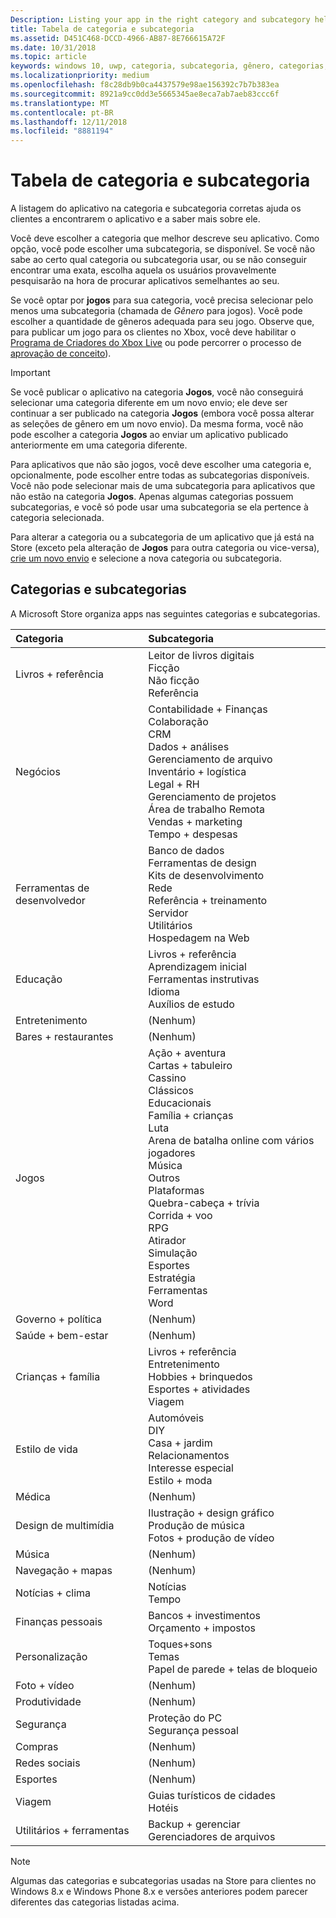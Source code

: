```yaml
---
Description: Listing your app in the right category and subcategory helps customers find your app and understand more about it.
title: Tabela de categoria e subcategoria
ms.assetid: D451C468-DCCD-4966-AB87-8E766615A72F
ms.date: 10/31/2018
ms.topic: article
keywords: windows 10, uwp, categoria, subcategoria, gênero, categorias, gêneros
ms.localizationpriority: medium
ms.openlocfilehash: f8c28db9b0ca4437579e98ae156392c7b7b383ea
ms.sourcegitcommit: 8921a9cc0dd3e5665345ae8eca7ab7aeb83ccc6f
ms.translationtype: MT
ms.contentlocale: pt-BR
ms.lasthandoff: 12/11/2018
ms.locfileid: "8881194"
---
```

# <a name="category-and-subcategory-table"></a>Tabela de categoria e subcategoria


A listagem do aplicativo na categoria e subcategoria corretas ajuda os clientes a encontrarem o aplicativo e a saber mais sobre ele.

Você deve escolher a categoria que melhor descreve seu aplicativo. Como opção, você pode escolher uma subcategoria, se disponível. Se você não sabe ao certo qual categoria ou subcategoria usar, ou se não conseguir encontrar uma exata, escolha aquela os usuários provavelmente pesquisarão na hora de procurar aplicativos semelhantes ao seu.

Se você optar por **jogos** para sua categoria, você precisa selecionar pelo menos uma subcategoria (chamada de *Gênero* para jogos). Você pode escolher a quantidade de gêneros adequada para seu jogo. Observe que, para publicar um jogo para os clientes no Xbox, você deve habilitar o [Programa de Criadores do Xbox Live](../xbox-live/get-started-with-creators/get-started-with-xbox-live-creators.md) ou pode percorrer o processo de [aprovação de conceito](../gaming/concept-approval.md)). 

> [!IMPORTANT] 
> Se você publicar o aplicativo na categoria **Jogos**, você não conseguirá selecionar uma categoria diferente em um novo envio; ele deve ser continuar a ser publicado na categoria **Jogos** (embora você possa alterar as seleções de gênero em um novo envio). Da mesma forma, você não pode escolher a categoria **Jogos** ao enviar um aplicativo publicado anteriormente em uma categoria diferente.

Para aplicativos que não são jogos, você deve escolher uma categoria e, opcionalmente, pode escolher entre todas as subcategorias disponíveis. Você não pode selecionar mais de uma subcategoria para aplicativos que não estão na categoria **Jogos**. Apenas algumas categorias possuem subcategorias, e você só pode usar uma subcategoria se ela pertence à categoria selecionada.

Para alterar a categoria ou a subcategoria de um aplicativo que já está na Store (exceto pela alteração de **Jogos** para outra categoria ou vice-versa), [crie um novo envio](app-submissions.md) e selecione a nova categoria ou subcategoria.

## <a name="categories-and-subcategories"></a>Categorias e subcategorias

A Microsoft Store organiza apps nas seguintes categorias e subcategorias.

<table>
    <thead>
    <tr class="header">
    <th align="left">Categoria</th>
    <th align="left">Subcategoria</th>
    </tr>
    </thead>
    <tbody>
<tr>
    <td>Livros + referência</td>
    <td>Leitor de livros digitais <br> Ficção <br> Não ficção <br> Referência</td>
  </tr>
  <tr>
    <td>Negócios</td>
    <td>Contabilidade + Finanças <br> Colaboração <br> CRM <br> Dados + análises <br> Gerenciamento de arquivo <br> Inventário + logística <br> Legal + RH <br> Gerenciamento de projetos <br> Área de trabalho Remota <br> Vendas + marketing <br> Tempo + despesas</td>
  </tr>
  <tr>
    <td>Ferramentas de desenvolvedor</td>
    <td>Banco de dados <br> Ferramentas de design <br> Kits de desenvolvimento <br> Rede <br> Referência + treinamento <br> Servidor <br> Utilitários <br> Hospedagem na Web</td>
  </tr>
  <tr>
    <td>Educação</td>
    <td>Livros + referência <br> Aprendizagem inicial <br> Ferramentas instrutivas <br> Idioma <br> Auxílios de estudo</td>
  </tr>
  <tr>
    <td>Entretenimento</td>
    <td>(Nenhum)</td>
  </tr>
  <tr>
    <td>Bares + restaurantes</td>
    <td>(Nenhum)</td>
  </tr>
  <tr>
    <td>Jogos</td>
    <td>Ação + aventura <br> Cartas + tabuleiro <br> Cassino <br> Clássicos <br> Educacionais <br> Família + crianças <br> Luta <br> Arena de batalha online com vários jogadores <br> Música <br> Outros <br> Plataformas <br> Quebra-cabeça + trívia <br> Corrida + voo <br> RPG <br> Atirador <br> Simulação <br> Esportes <br> Estratégia <br> Ferramentas <br> Word</td>
  </tr>
  <tr>
    <td>Governo + política</td>
    <td>(Nenhum)</td>
  </tr>
  <tr>
    <td>Saúde + bem-estar</td>
    <td>(Nenhum)</td>
  </tr>
  <tr>
    <td>Crianças + família</td>
    <td>Livros + referência <br> Entretenimento <br> Hobbies + brinquedos <br> Esportes + atividades <br> Viagem</td>
  </tr>
  <tr>
    <td>Estilo de vida</td>
    <td>Automóveis <br> DIY <br> Casa + jardim <br> Relacionamentos <br> Interesse especial <br> Estilo + moda</td>
  </tr>
  <tr>
    <td>Médica</td>
    <td>(Nenhum)</td>
  </tr>
  <tr>
    <td>Design de multimídia</td>
    <td>Ilustração + design gráfico <br> Produção de música <br> Fotos + produção de vídeo</td>
  </tr>
  <tr>
    <td>Música</td>
    <td>(Nenhum)</td>
  </tr>
  <tr>
    <td>Navegação + mapas</td>
    <td>(Nenhum)</td>
  </tr>
  <tr>
    <td>Notícias + clima</td>
    <td>Notícias <br> Tempo</td>
  </tr>
  <tr>
    <td>Finanças pessoais</td>
    <td>Bancos + investimentos <br> Orçamento + impostos</td>
  </tr>
  <tr>
    <td>Personalização</td>
    <td>Toques+sons <br> Temas <br> Papel de parede + telas de bloqueio</td>
  </tr>
  <tr>
    <td>Foto + vídeo</td>
    <td>(Nenhum)</td>
  </tr>
  <tr>
    <td>Produtividade</td>
    <td>(Nenhum)</td>
  </tr>
  <tr>
    <td>Segurança</td>
    <td>Proteção do PC <br> Segurança pessoal</td>
  </tr>
  <tr>
    <td>Compras</td>
    <td>(Nenhum)</td>
  </tr>
  <tr>
    <td>Redes sociais</td>
    <td>(Nenhum)</td>
  </tr>
  <tr>
    <td>Esportes</td>
    <td>(Nenhum)</td>
  </tr>
  <tr>
    <td>Viagem</td>
    <td>Guias turísticos de cidades <br>Hotéis</td>
  </tr>
  <tr>
    <td>Utilitários + ferramentas</td>
    <td>Backup + gerenciar <br> Gerenciadores de arquivos</td>
  </tr>
</tbody>
</table>

> [!NOTE] 
> Algumas das categorias e subcategorias usadas na Store para clientes no Windows 8.x e Windows Phone 8.x e versões anteriores podem parecer diferentes das categorias listadas acima. 

